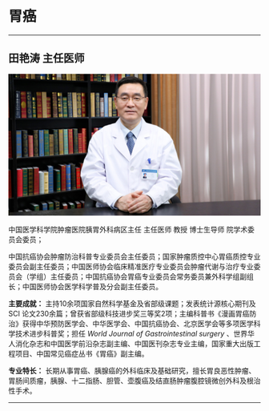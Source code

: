 # 胃癌

---

## 田艳涛 主任医师

![1679232095196](image/c05_064/1679232095196.png)

中国医学科学院肿瘤医院胰胃外科病区主任 主任医师 教授 博士生导师 院学术委员会委员；

中国抗癌协会肿瘤防治科普专业委员会主任委员；国家肿瘤质控中心胃癌质控专业委员会副主任委员；中国医师协会临床精准医疗专业委员会肿瘤代谢与治疗专业委员会（学组）主任委员；中国抗癌协会胃癌专业委员会常务委员兼外科学组副组长；中国医师协会医学科学普及分会副主任委员。

**主要成就：** 主持10余项国家自然科学基金及省部级课题；发表统计源核心期刊及SCI 论文230余篇；曾获省部级科技进步奖三等奖2项；主编科普书《漫画胃癌防治》获得中华预防医学会、中华医学会、中国抗癌协会、北京医学会等多项医学科学技术进步科普奖；担任 *World Journal of Gastrointestinal surgery* 、世界华人消化杂志和中国医学前沿杂志副主编、中国医刊杂志专业主编，国家重大出版工程项目、中国常见癌症丛书《胃癌》副主编。


**专业特长：** 长期从事胃癌、胰腺癌的外科临床及基础研究，擅长胃良恶性肿瘤、胃肠间质瘤，胰腺、十二指肠、胆管、壶腹癌及结直肠肿瘤腹腔镜微创外科及根治性手术。

---
